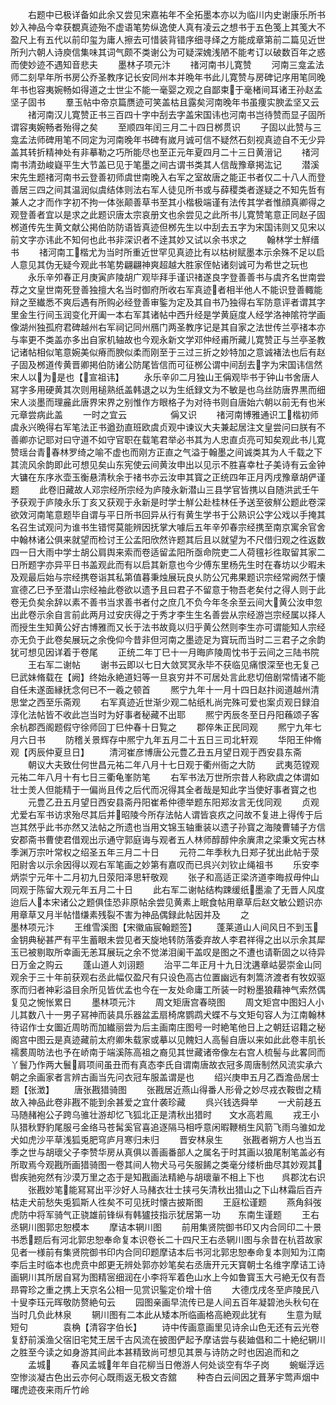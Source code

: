 <!-- { "loadSidebar": true } -->
　　右题中已极详备如此余又尝见宋嘉祐年不全拓墨本亦以为临川内史谢康乐所书妙入神品今幸获覩真迹殆不虚语笔势纵逸使人真有凌云之想书于五色笺上其笺大不盈尺上有五代以前印玺为庸人擦去可惜装背错序细寻绎之方能成章第前二篇见近世所刋六朝人诗庾信集味其词气颇不类谢公为可疑深媿浅陋不能考订以破数百年之惑而使妙迹不遇知音悲夫
　　墨林子项元汴
　　禇河南书儿寛赞
　　河南三龛孟法师二刻早年所书房公乔圣教序记长安同州本并晩年书此儿寛赞与房碑记序用笔同晚年书也容夷婉畅如得道之士世尘不能一毫婴之观之自鄙束于毫楮间耳诸王孙赵孟坚子固书
　　羣玉帖中帝京篇赝迹可笑盖枯且露矣河南晚年书虽痩实腴孟坚又云
　　禇河南汉儿寛赞正书三百四十字中刮去字盖宋国讳也河南书岂待赞而显子固所谓容夷婉畅者殆得之矣
　　至顺四年闰三月二十四日桞贯识
　　子固以此赞与三龛孟法师碑用笔不同定为河南晚年书碑有嵗月诚可信不疑然石刻视真迹自不无少异盖其转折精神处有非摹勒之巧所能尽也至正元年夏四月二十三日黄溍记
　　禇河南书清劲峻嶷平生大节盖已见于笔墨之间古谓书类其人信哉豫章掲汯记
　　潜溪宋先生题禇河南书云登善初师虞世南晚入右军之室故唐之能正书者仅二十八人而登善居三四之间其温润似虞结体则法右军人徒见所书或与薛稷类者遂疑之不知先哲有兼人之才而作字初不拘一体张颠善草书至其小楷极端谨有法传其学者惟顔真卿得之观登善者宜以是求之此题识唐太宗哀册文也余尝见之此所书儿寛赞笔意正同赵子固桞道传先生黄文献公掲伯防防语皆真迹但桞先生以中刮去五字为宋国讳则又见宋以前文字亦讳此不知何也此书非深识者不逹其妙又试以余书求之
　　翰林学士觧缙书
　　禇河南工楷尤为当时所重近世罕见真迹比有以枯树赋墨本示余殊不足以启人意见其伪无疑今观此书笔势翩翩神爽超越大胜家侄帖诸刻诚可为希世之玩也
　　永乐辛夘春正月庚寅庐陵胡广观毕拜手谨识禇遂良字登善善书与虞齐名世南尝荐之文皇世南死登善独擅大名当时御府所收右军真迹者相半他人不能识登善輙能辩之至纎悉不爽后遇有所购必经登善审鍳为定及其自书乃独得右军防意评者谓其字里金生行间玉润变化开阖一本右军其诸帖中西升经是学黄庭度人经学洛神隂符学画像湖州独孤府君碑越州右军祠记同州鴈门两圣教序记是其自家之法世传兰亭禇本亦与率更不类盖亦多出自家机轴故也今观永新文学邓仲经甫所藏儿寛赞正与兰亭圣教记诸帖相似笔意婉美似瘠而腴似柔而刚至于三过三折之妙特加之意诚褚法也后有赵子固及桞道传黄晋卿掲伯防诸公防尾皆信而可征桞公谓中间刮去字为宋国讳信然宋人以为是也【宣祖讳】
　　永乐辛卯二月独山王偁观毕书于钟山书舍唐人冩字多用硬黄其次则用槌熟纸盖韩退之以为生纸録文为不敏是也乌丝防唐界黒而细宋人淡墨而理麄此唐界宋界之别惟作方眼格子为对待书则自唐始六朝以前无有也米元章尝病此盖
　　一时之宜云　　　　　偁又识
　　禇河南博雅通识工楷初师虞永兴晩得右军笔法正书遒劲直班欧虞贞观中谏议大夫兼起居注文皇尝问曰朕有不善卿亦记耶对曰守道不如守官职在载笔君举必书其为人忠直贞亮可知矣观此书儿寛赞瑶台青春林罗绮之喻不虚也而刚方正直之气溢于翰墨之间诚类其为人千载之下其流风余韵即此可想见矣山东宪使云间黄汝申出以见示不胜喜幸杜子美诗有云金钟大镛在东序氷壶玉衡悬清秋余于禇书亦云汝申其寳之正统四年正月丙戌豫章胡俨谨题
　　此卷旧藏故人邓宗经所宗经为庐陵永新潜山三县学官皆携以自随洪武壬午予获观于庐陵永乐丁亥又获观于永新是时学士觧公赴桂林任予送至彼觧公题此卷深欲效河南笔意题毕自谓与平日所书回异从行有黄生学书于公熟识公字公戏以手掩其名召生试观问为谁书生错愕莫能辨因抚掌大噱后五年辛夘春宗经携至南京寓余官舍中翰林诸公俱来就望而检讨王公孟阳欣然许题其后且以就望为不尺借归观之徃返数四一日大雨中学士胡公肩舆来索而卷适留孟阳所亟命院吏二人荷氊衫徃取留其家二日所题字亦异平日书盖观此而有以启其新意也今少傅东里杨先生时在春坊以少暇未及观最后始与宗经携卷诣其私第值暮秉烛展玩良乆防公冗弗果题识宗经常阙然于懐宣德乙巳予至潜山宗经袖此卷欲以遗予且曰君子不留意于物吾老矣付之得人则于此卷无负矣余辞以素不善书当求善书者付之庶几不负今年冬余至云间大黄公汝申忽出此卷示余自言前此两月过安庆得之于秀才李生生名善尝从宗经游岂宗经属以择人而授生生知黄公好古博雅而又长于法书故竟以归乎黄公然则李生亦可谓能知人宗经亦无负于此卷矣展玩之余俛仰今昔非但河南之墨迹足为寳玩而当时二三君子之余韵犹可想见因详着于卷尾
　　正统二年丁巳十一月晦庐陵周忱书于云间之三陆书院
　　王右军二谢帖
　　谢书云即以七日大敛冥冥永毕不获临见痛恨深至也无复己巳武妹脩载在【阙】终始永絶道妇等一旦哀穷并不可居处言此悲切倍剧常情诸不能自任未遂面縁抚念何已不一羲之顿首
　　熈宁九年十一月十四日赵抃阅道越州清思堂之西至乐斋观
　　右军真迹近世渐少观二帖纸札尚完殊可爱也案贞观日録洎淳化法帖皆不收此岂当时为好事者秘藏不出耶
　　熈宁丙辰冬至日丹阳蘓颂子客余杭郡西阁题假守徐师回丁巳仲春十日覧之
　　郡倅朱正民同观
　　熈宁九年七月六日书
　　防稽关景辉存中熈宁九年五月二十五日三司北轩观
　　华阳王仲脩观【丙辰仲夏旦日】
　　清河崔彦博唐公元豊乙丑五月望日观于西安县东斋
　　朝议大夫致仕何世昌元祐二年八月十七日观于衢州衙之大防
　　武夷范镗观元祐二年八月十有七日三衢龟峯防笔
　　右军书法万世所宗昔人称欧虞之体谓如壮士羙人但能精于一偏尚且传之后代而况得其全者哉是知此字当使好事者寳之也
　　元豊乙丑五月望日西安县斋丹阳崔希仲德举题东阳郑汝言无伐同观
　　贞观尤爱右军书访求殆尽其后并昭陵今所存法帖人谓皆哀疚之问故不复进上得传于后岂其然乎此书亦然又法帖之所遗也当用文锦玉轴重装以遗子孙寳之海陵曹辅子方信安郡斋书曹使君借观出示通守郭庭诲与观者五人林师醇醇仲余廙肃之梁秉文宪古林季渊万宗叶常权之绍圣五年三月二十日
　　元符二年季秋九日郑子犹出此帖于荥阳尉舎以示余因得以观右军笔画之妙第有嘉叹而已呉兴刘钦止绳祖书
　　乐安李炳崇宁元年十二月初九日荥阳泽思轩敬观
　　张子和高适正梁济道李晦叔毋仲山同观于陈留大观元年五月二十日
　　此右军二谢帖结构踈缓纸墨渝了无晋人风度迨后人本宋诸公之题俱佳恐非原帖余尝见黄素上眠食帖用章草后赵文敏公题识亦用章草又月半帖惜缣素残裂不害为神品偶録此帖因并及
　　之　　　　　　　　　墨林项元汴
　　王维雪溪图【宋徽庙宸翰题签】
　　蓬莱道山人间风日不到玉金钥典秘甚严有平生蓄眼未尝见者天旋地转防落委弃故人李君祥得之出以示余其犀玉已被剔取所幸画无恙耳展玩之余不觉涕泪阑干盖叹是图之不遭也请靳固之以待异日万金之购云
　　蓬山道人刘诩题
　　治平二年正月十九日沈遘章岵晏崇金山同观余于三十年前获观右丞此幅仅盈尺有只设色高古位置幽远有刺篙济渡者有牧奴驱豕而归者神彩溢目余所见皆优孟也今在一友处命庸工所装一时粉墨狼藉神气索然偶复见之惋怅累日
　　墨林项元汴
　　周文矩唐宫春晓图
　　周文矩宫中图妇人小儿其数八十一男子冩神而装具乐器盆盂扇椅席鹦鹉犬蝶不与文矩句容人为江南翰林待诏作士女圗近周昉而加纎丽尝为后主画南庄图号一时絶笔他日上之朝廷诏籍之秘阁宫中图云是真迹藏前太府卿朱载家或摹以见餽妇人高髻自唐以来如此此卷丰肌长襦裠周昉法也予在峤南于端溪陈高祖之裔见其世藏诸帝像左右宫人梳髻与此畧同而丫鬟乃作两大鬟肩项间虽丑而有真态李氏自谓南唐故衣冠多周唐制然风流实承六朝之余画家者言辨古画当先问衣冠车服盖谓是也
　　绍兴庚申五月乙酉澹嵒居士题【张澂】
　　唐张戡猎骑图
　　张戡居近燕山得番人形骨之妙尽戎衣鞍辔之精故入神品此卷非戡不能到余甚爱之宜什袭珍藏
　　呉兴钱选舜举
　　一犬前趍五马随赭袍公子跨乌骓壮游却忆飞狐北正是清秋出猎时　　文水高若鳯
　　戎王小队猎秋野豹尾服弓金络马苍髯奚官喜追逐隔马相呼意闲暇鞭梢生风箭飞雨乌骓如龙犬如虎沙平草浅狐兎肥穹庐月寒归未归
　　晋安林泉生
　　张戡者朔方人也当五季之世与胡瓌父子李赞华房从真俱以善画番部人之属名于时其画以狼尾制笔盖必有所取焉今观戡所画猎骑图一卷其间人物犬马弓矢服餙之类毫分缕析曲尽其妙观其辔疾驰宛然有沙漠万里之态于是知戡画法精絶与胡瓌軰不相上下也　　呉郡沈右识
　　张戡妙笔能冩冩出平沙好人马赭衣壮士挟弓矢清秋出猎山之下山林霜后百卉枯走犬前愁失兎狐斯人徃矣不可见抚时懐古披斯图
　　王庭松谨题
　　燕角斜弢虎防中将军骑气正骁雄前锋纵有韩獹技指示犹居第一功　　东南生谨题
　　王右丞辋川图郭忠恕模本
　　摩诘本辋川图
　　前用集贤院御书印又内合同印二十景书悉题后有河北郭忠恕奉命复本识卷长二十四尺王右丞辋川图与余昔在杭苕故家见者一様前有集贤院御书印内合同印题摩诘本后书河北郭忠恕奉命复本则知为江南李后主时临本也虎贲中郎更无辨处郭亦妙笔矣右丞唐开元天寳朝士名维字摩诘工诗画辋川其所居自冩为图精宻细润在小李将军着色山水上今如鲁寳玉大弓絶无仅有吾昻霄珍之重之携上天京名公相一见赏识鍳定价增十倍
　　大德戊戌冬至庐陵民八十叟李珏元晖敬防赘絶句云
　　园图亲画早流传已是人间五百年凝碧池头秋句在当时几负此林泉
　　辋川图有二本此从矮本所临画格高絶观此犹有
　　生意为赋短句　　　　袁桷【清容字伯长】
　　诗中传画意画里见诗余山色无还有云光卷复舒前溪渔父宿旧宅梵王居千古风流在披图俨起予摩诘尝与裴廸倡和二十絶纪辋川之胜至今读之如身游其间此本甚精致尚可想见其景与诗防之时也因追而和之
　　孟城
　　春风孟城年年自花柳当日倦游人何处谈空有华子岗
　　蜿蜒浮远空惨淡凝古色出云亦何心既雨返无极文杏舘
　　种杏白云间因之葺茅宇莺声烟中曙虎迹夜来雨斤竹岭
